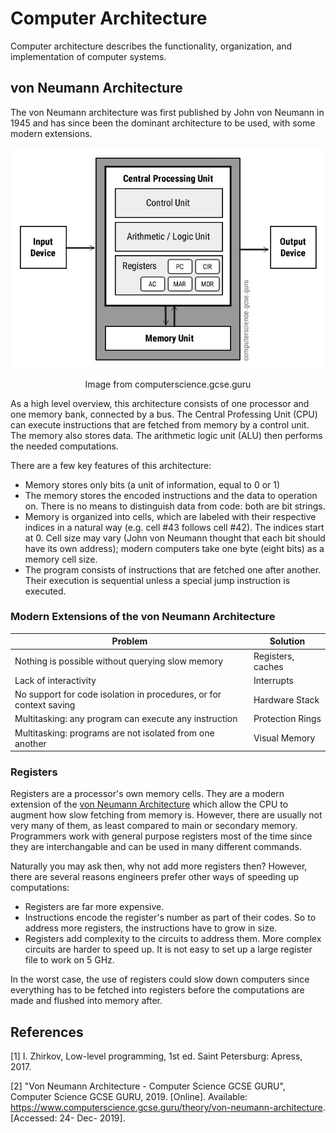 # Computer Architecture

Computer architecture describes the functionality, organization, and implementation of computer systems.

## von Neumann Architecture

The von Neumann architecture was first published by John von Neumann in 1945 and has since been the dominant architecture to be used, with some modern extensions.

<p align="center">
    <img src="./images/Von-Neumann-Architecture-Diagram.jpg" alt="von Neumann Architecture Diagram">
    <p align="center">Image from computerscience.gcse.guru</p>
</p>

As a high level overview, this architecture consists of one processor and one memory bank, connected by a bus. The Central Professing Unit (CPU) can execute instructions that are fetched from memory by a control unit. The memory also stores data. The arithmetic logic unit (ALU) then performs the needed computations. 

There are a few key features of this architecture:
  - Memory stores only bits (a unit of information, equal to 0 or 1)
  - The memory stores the encoded instructions and the data to operation on. There is no means to distinguish data from code: both are bit strings.
  - Memory is organized into cells, which are labeled with their respective indices in a natural way (e.g. cell #43 follows cell #42). The indices start at 0. Cell size may vary (John von Neumann thought that each bit should have its own address); modern computers take one byte (eight bits) as a memory cell size.
  - The program consists of instructions that are fetched one after another. Their execution is sequential unless a special jump instruction is executed.
  
### Modern Extensions of the von Neumann Architecture

| Problem  | Solution |
| ------------- | ------------- |
| Nothing is possible without querying slow memory | Registers, caches |
| Lack of interactivity  | Interrupts |
| No support for code isolation in procedures, or for context saving | Hardware Stack |
| Multitasking: any program can execute any instruction | Protection Rings |
| Multitasking: programs are not isolated from one another | Visual Memory |

### Registers

Registers are a processor's own memory cells. They are a modern extension of the [von Neumann Architecture](./computer-architecture.md#von-neumann-architecture) which allow the CPU to augment how slow fetching from memory is. However, there are usually not very many of them, as least compared to main or secondary memory. Programmers work with general purpose registers most of the time since they are interchangable and can be used in many different commands.

Naturally you may ask then, why not add more registers then? However, there are several reasons engineers prefer other ways of speeding up computations:
  - Registers are far more expensive.
  - Instructions encode the register's number as part of their codes. So to address more registers, the instructions have to grow in size.
  - Registers add complexity to the circuits to address them. More complex circuits are harder to speed up. It is not easy to set up a large register file to work on 5 GHz.
  
In the worst case, the use of registers could slow down computers since everything has to be fetched into registers before the computations are made and flushed into memory after.

## References

[1] I. Zhirkov, Low-level programming, 1st ed. Saint Petersburg: Apress, 2017.

[2] "Von Neumann Architecture - Computer Science GCSE GURU", Computer Science GCSE GURU, 2019. [Online]. Available: https://www.computerscience.gcse.guru/theory/von-neumann-architecture. [Accessed: 24- Dec- 2019].
